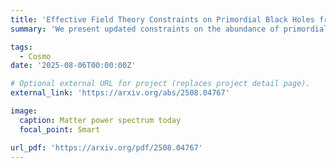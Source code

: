 ```yaml
---
title: 'Effective Field Theory Constraints on Primordial Black Holes from the High-Redshift Lyman-$\alpha$ Forest'
summary: 'We present updated constraints on the abundance of primordial black holes (PBHs) dark matter from the high-redshift Lyman-$\alpha$ forest data from MIKE/HIRES experiments. Our analysis leverages an effective field theory (EFT) description of the 1D flux power spectrum, allowing us to analytically predict the Lyman-&alpha fluctuations on quasi-linear scales from first principles.'

tags:
  - Cosmo
date: '2025-08-06T00:00:00Z'

# Optional external URL for project (replaces project detail page).
external_link: 'https://arxiv.org/abs/2508.04767'

image:
  caption: Matter power spectrum today
  focal_point: Smart

url_pdf: 'https://arxiv.org/pdf/2508.04767'
---
```


